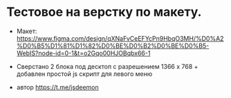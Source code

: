 # Тестовое на верстку по макету. 
- Макет: https://www.figma.com/design/qXNaFvCeEFYcPn9HbqO3MH/%D0%A2%D0%B5%D1%81%D1%82%D0%BE%D0%B2%D0%BE%D0%B5-WebIS?node-id=0-1&t=o2Gqo00HJOBqbx66-1 

- Сверстано 2 блока под десктоп c разрешением 1366 х 768  + добавлен простой js скрипт для левого меню 
- автор https://t.me/jsdeemon
